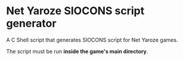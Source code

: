 # Net Yaroze SIOCONS script generator
A C Shell script that generates SIOCONS script for Net Yaroze games.

The script must be run **inside the game's main directory**.

